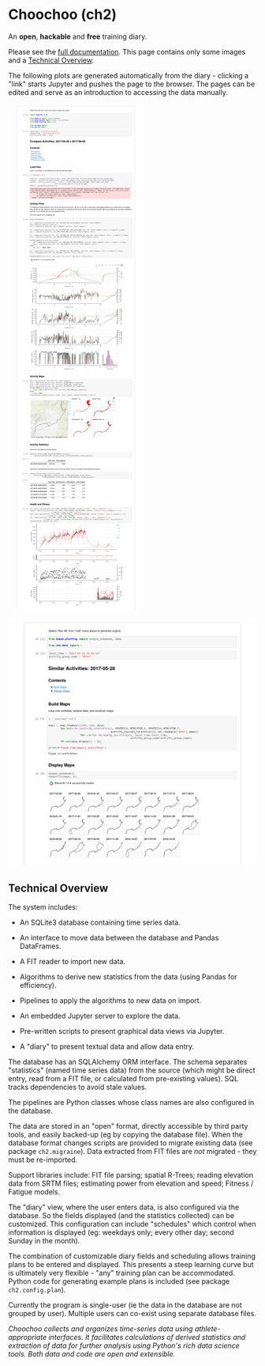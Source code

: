 
# Choochoo (ch2)

An **open**, **hackable** and **free** training diary.

Please see the [full
documentation](https://andrewcooke.github.io/choochoo/).  This page
contains only some images and a [Technical
Overview](#technical-overview).

The following plots are generated automatically from the diary -
clicking a "link" starts Jupyter and pushes the page to the browser.
The pages can be edited and serve as an introduction to accessing the
data manually.

![](docs/graphic-summary.png)

![](docs/graphic-similarity.png)

## Technical Overview

The system includes:

* An SQLite3 database containing time series data.

* An interface to move data between the database and Pandas
  DataFrames.

* A FIT reader to import new data.

* Algorithms to derive new statistics from the data (using Pandas for
  efficiency).

* Pipelines to apply the algorithms to new data on import.

* An embedded Jupyter server to explore the data.

* Pre-written scripts to present graphical data views via Jupyter.

* A "diary" to present textual data and allow data entry.

The database has an SQLAlchemy ORM interface.  The schema separates
"statistics" (named time series data) from the source (which might be
direct entry, read from a FIT file, or calculated from pre-existing
values).  SQL tracks dependencies to avoid stale values.

The pipelines are Python classes whose class names are also configured
in the database.

The data are stored in an "open" format, directly accessible by third
party tools, and easily backed-up (eg by copying the database file).
When the database format changes scripts are provided to migrate
existing data (see package `ch2.migraine`).  Data extracted from FIT
files are *not* migrated - they must be re-imported.

Support libraries include: FIT file parsing; spatial R-Trees; reading
elevation data from SRTM files; estimating power from elevation and
speed; Fitness / Fatigue models.

The "diary" view, where the user enters data, is also configured via
the database.  So the fields displayed (and the statistics collected)
can be customized.  This configuration can include "schedules" which
control when information is displayed (eg: weekdays only; every other
day; second Sunday in the month).

The combination of customizable diary fields and scheduling allows
training plans to be entered and displayed.  This presents a steep
learning curve but is ultimately very flexible - "any" training plan
can be accommodated.  Python code for generating example plans is
included (see package `ch2.config.plan`).

Currently the program is single-user (ie the data in the database are
not grouped by user).  Multiple users can co-exist using separate
database files.

*Choochoo collects and organizes time-series data using
athlete-appropriate interfaces.  It facilitates calculations of
derived statistics and extraction of data for further analysis using
Python's rich data science tools.  Both data and code are open and
extensible.*
